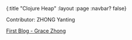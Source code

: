 {:title "Clojure Heap"
 :layout :page
 :navbar? false}

Contributor: ZHONG Yanting

[First Blog - Grace Zhong](/posts-output/2022-02-24-Blog-Post-ZHONG-Yanting/2022-02-24-Blog-Post-ZHONG-Yanting)<br/>